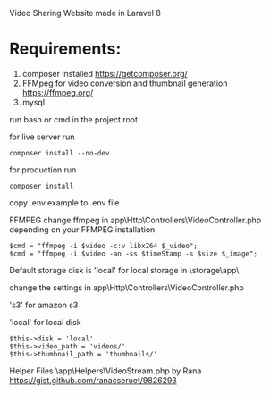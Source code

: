Video Sharing Website made in Laravel 8

# Requirements:

1. composer installed https://getcomposer.org/
2. FFMpeg for video conversion and thumbnail generation https://ffmpeg.org/
3. mysql

run bash or cmd in the project root

for live server run

    composer install --no-dev
   
for production run   

    composer install 
    
copy .env.example to .env file


FFMPEG
    change ffmpeg in app\Http\Controllers\VideoController.php depending on your FFMPEG installation
    
    $cmd = "ffmpeg -i $video -c:v libx264 $_video";
    $cmd = "ffmpeg -i $video -an -ss $timeStamp -s $size $_image";


Default storage disk is 'local' for local storage in \storage\app\

change the settings in  app\Http\Controllers\VideoController.php

's3'  for amazon s3

'local'  for local disk

    $this->disk = 'local'
    $this->video_path = 'videos/'
    $this->thumbnail_path = 'thumbnails/'


Helper Files 
    \app\Helpers\VideoStream.php by Rana https://gist.github.com/ranacseruet/9826293
